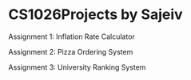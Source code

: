 # CS1026Projects by Sajeiv
Assignment 1: Inflation Rate Calculator  

Assignment 2: Pizza Ordering System 


Assignment 3: University Ranking System 
